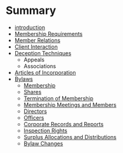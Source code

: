 # Summary

* [introduction](README.md)
* [Membership Requirements](membership_requirements.md)
* [Member Relations](member_relations.md)
* [Client Interaction](client_interaction.md)
* [Deception Techniques](deception_techniques.md)
   * Appeals
   * Associations
* [Articles of Incorporation](articles_of_incorporation.md)
* [Bylaws](bylaws.md)
   * [Membership](bylaws/membership.md)
   * [Shares](bylaws/shares.md)
   * [Termination of Membership](bylaws/termination_of_membership.md)
   * [Membership Meetings and Members](bylaws/membership_meetings_and_members.md)
   * [Directors](bylaws/directors.md)
   * [Officers](bylaws/officers.md)
   * [Corporate Records and Reports](bylaws/corporate_records_and_reports.md)
   * [Inspection Rights](bylaws/inspection_rights.md)
   * [Surplus Allocations and Distributions](bylaws/surplus_allocations_and_distributions.md)
   * [Bylaw Changes](bylaws/bylaw_changes.md)

